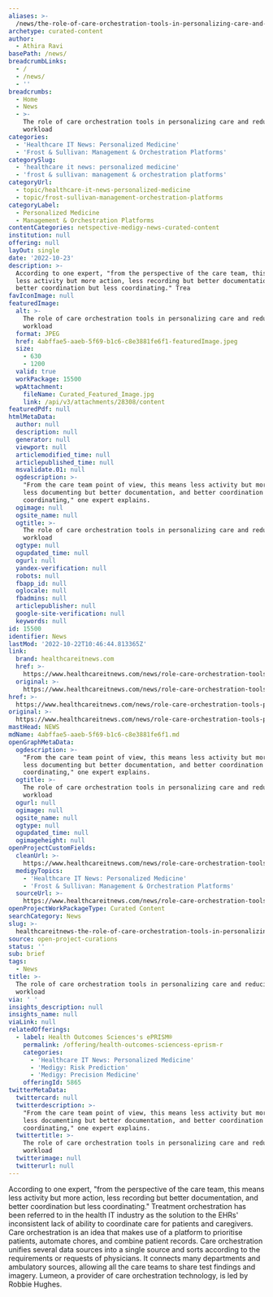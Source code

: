 ```yaml
---
aliases: >-
  /news/the-role-of-care-orchestration-tools-in-personalizing-care-and-reducing-workload
archetype: curated-content
author:
  - Athira Ravi
basePath: /news/
breadcrumbLinks:
  - /
  - /news/
  - ''
breadcrumbs:
  - Home
  - News
  - >-
    The role of care orchestration tools in personalizing care and reducing
    workload
categories:
  - 'Healthcare IT News: Personalized Medicine'
  - 'Frost & Sullivan: Management & Orchestration Platforms'
categorySlug:
  - 'healthcare it news: personalized medicine'
  - 'frost & sullivan: management & orchestration platforms'
categoryUrl:
  - topic/healthcare-it-news-personalized-medicine
  - topic/frost-sullivan-management-orchestration-platforms
categoryLabel:
  - Personalized Medicine
  - Management & Orchestration Platforms
contentCategories: netspective-medigy-news-curated-content
institution: null
offering: null
layOut: single
date: '2022-10-23'
description: >-
  According to one expert, "from the perspective of the care team, this means
  less activity but more action, less recording but better documentation, and
  better coordination but less coordinating." Trea
favIconImage: null
featuredImage:
  alt: >-
    The role of care orchestration tools in personalizing care and reducing
    workload
  format: JPEG
  href: 4abffae5-aaeb-5f69-b1c6-c8e3881fe6f1-featuredImage.jpeg
  size:
    - 630
    - 1200
  valid: true
  workPackage: 15500
  wpAttachment:
    fileName: Curated_Featured_Image.jpg
    link: /api/v3/attachments/28308/content
featuredPdf: null
htmlMetaData:
  author: null
  description: null
  generator: null
  viewport: null
  articlemodified_time: null
  articlepublished_time: null
  msvalidate.01: null
  ogdescription: >-
    "From the care team point of view, this means less activity but more action,
    less documenting but better documentation, and better coordination but less
    coordinating," one expert explains.
  ogimage: null
  ogsite_name: null
  ogtitle: >-
    The role of care orchestration tools in personalizing care and reducing
    workload
  ogtype: null
  ogupdated_time: null
  ogurl: null
  yandex-verification: null
  robots: null
  fbapp_id: null
  oglocale: null
  fbadmins: null
  articlepublisher: null
  google-site-verification: null
  keywords: null
id: 15500
identifier: News
lastMod: '2022-10-22T10:46:44.813365Z'
link:
  brand: healthcareitnews.com
  href: >-
    https://www.healthcareitnews.com/news/role-care-orchestration-tools-personalizing-care-and-reducing-workload
  original: >-
    https://www.healthcareitnews.com/news/role-care-orchestration-tools-personalizing-care-and-reducing-workload
href: >-
  https://www.healthcareitnews.com/news/role-care-orchestration-tools-personalizing-care-and-reducing-workload
original: >-
  https://www.healthcareitnews.com/news/role-care-orchestration-tools-personalizing-care-and-reducing-workload
mastHead: NEWS
mdName: 4abffae5-aaeb-5f69-b1c6-c8e3881fe6f1.md
openGraphMetaData:
  ogdescription: >-
    "From the care team point of view, this means less activity but more action,
    less documenting but better documentation, and better coordination but less
    coordinating," one expert explains.
  ogtitle: >-
    The role of care orchestration tools in personalizing care and reducing
    workload
  ogurl: null
  ogimage: null
  ogsite_name: null
  ogtype: null
  ogupdated_time: null
  ogimageheight: null
openProjectCustomFields:
  cleanUrl: >-
    https://www.healthcareitnews.com/news/role-care-orchestration-tools-personalizing-care-and-reducing-workload
  medigyTopics:
    - 'Healthcare IT News: Personalized Medicine'
    - 'Frost & Sullivan: Management & Orchestration Platforms'
  sourceUrl: >-
    https://www.healthcareitnews.com/news/role-care-orchestration-tools-personalizing-care-and-reducing-workload
openProjectWorkPackageType: Curated Content
searchCategory: News
slug: >-
  healthcareitnews-the-role-of-care-orchestration-tools-in-personalizing-care-and-reducing-workload
source: open-project-curations
status: ''
sub: brief
tags:
  - News
title: >-
  The role of care orchestration tools in personalizing care and reducing
  workload
via: ' '
insights_description: null
insights_name: null
viaLink: null
relatedOfferings:
  - label: Health Outcomes Sciences's ePRISM®
    permalink: /offering/health-outcomes-sciencess-eprism-r
    categories:
      - 'Healthcare IT News: Personalized Medicine'
      - 'Medigy: Risk Prediction'
      - 'Medigy: Precision Medicine'
    offeringId: 5865
twitterMetaData:
  twittercard: null
  twitterdescription: >-
    "From the care team point of view, this means less activity but more action,
    less documenting but better documentation, and better coordination but less
    coordinating," one expert explains.
  twittertitle: >-
    The role of care orchestration tools in personalizing care and reducing
    workload
  twitterimage: null
  twitterurl: null
---
```

<p>According to one expert, "from the perspective of the care team, this means less activity but more action, less recording but better documentation, and better coordination but less coordinating." Treatment orchestration has been referred to in the health IT industry as the solution to the EHRs' inconsistent lack of ability to coordinate care for patients and caregivers. Care orchestration is an idea that makes use of a platform to prioritise patients, automate chores, and combine patient records. Care orchestration unifies several data sources into a single source and sorts according to the requirements or requests of physicians. It connects many departments and ambulatory sources, allowing all the care teams to share test findings and imagery. Lumeon, a provider of care orchestration technology, is led by Robbie Hughes.&nbsp;</p>